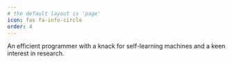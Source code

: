 ```yaml
---
# the default layout is 'page'
icon: fas fa-info-circle
order: 4
---
```


An efficient programmer with a knack for self-learning machines and a keen interest in research.

